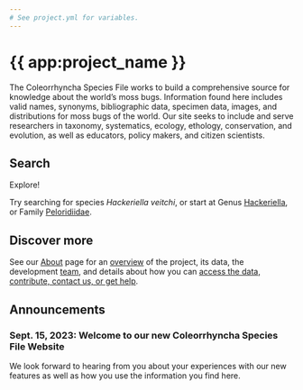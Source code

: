 ```yaml
---
# See project.yml for variables.
---
```


# {{ app:project_name }}
The Coleorrhyncha Species File works to build a comprehensive source for knowledge about the world’s moss bugs. Information found here includes valid names, synonyms, bibliographic data, specimen data, images, and distributions for moss bugs of the world. Our site seeks to include and serve researchers in taxonomy, systematics, ecology, ethology, conservation, and evolution, as well as educators, policy makers, and citizen scientists.

## Search

<autocomplete-otu class="w-80 place-content-center" placeholder="Search by taxon name"/>

Explore!

Try searching for species _Hackeriella veitchi_, or start at Genus [Hackeriella](/otus/915535/overview),  or Family [Peloridiidae](/otus/915518/overview).

## Discover more
See our [About](about) page for an [overview](about#overview) of the project, its data, the development [team](about#project-development-and-maintenance), and details about how you can [access the data, contribute, contact us, or get help](about#contribute-or-get-help). 

## Announcements

### Sept. 15, 2023: Welcome to our new Coleorrhyncha Species File Website
<p>We look forward to hearing from you about your experiences with our new features as well as how you use the information you find here.</p>
